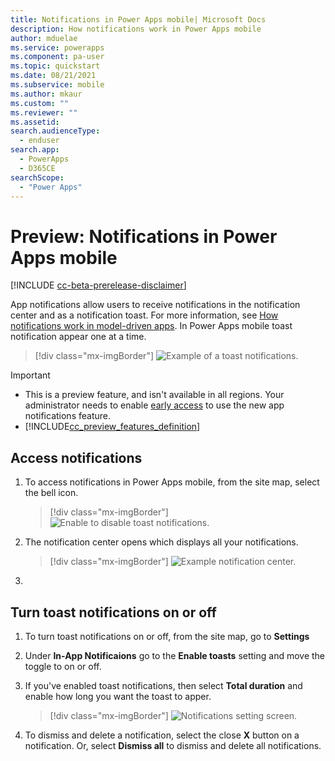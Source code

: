 ```yaml
---
title: Notifications in Power Apps mobile| Microsoft Docs
description: How notifications work in Power Apps mobile
author: mduelae
ms.service: powerapps
ms.component: pa-user
ms.topic: quickstart
ms.date: 08/21/2021
ms.subservice: mobile
ms.author: mkaur
ms.custom: ""
ms.reviewer: ""
ms.assetid: 
search.audienceType: 
  - enduser
search.app: 
  - PowerApps
  - D365CE
searchScope:
  - "Power Apps"
---
```


# Preview: Notifications in Power Apps mobile

[!INCLUDE [cc-beta-prerelease-disclaimer](../includes/cc-beta-prerelease-disclaimer.md)]


App notifications allow users to receive notifications in the notification center and as a notification toast. For more information, see [How notifications work in model-driven apps](../user/notifications.md). In Power Apps mobile toast notification appear one at a time.

> [!div class="mx-imgBorder"] 
> ![Example of a toast notifications.](media/mobile-toast-1.png)  


> [!IMPORTANT]
> - This is a preview feature, and isn't available in all regions. Your administrator needs to enable [early access](/power-platform/admin/opt-in-early-access-updates) to use the new app notifications feature.
> - [!INCLUDE[cc_preview_features_definition](../includes/cc-preview-features-definition.md)]



## Access notifications

1. To access notifications in Power Apps mobile, from the site map, select the bell icon.

   > [!div class="mx-imgBorder"] 
   > ![Enable to disable toast notifications.](media/mobile-bell.png)  

2. The notification center opens which displays all your notifications.
 
   > [!div class="mx-imgBorder"] 
   > ![Example notification center.](media/mobile-toast.png)  
   
3. 
## Turn toast notifications on or off

1. To turn toast notifications on or off, from the site map, go to **Settings**
2. Under **In-App Notificaions** go to the **Enable toasts** setting and move the toggle to on or off.
3. If you've enabled toast notifications, then select **Total duration** and enable how long you want the toast to apper.

   > [!div class="mx-imgBorder"] 
   > ![Notifications setting screen.](media/mobile-notifications-setting.png)  
 
4. To dismiss and delete a notification, select the close **X** button on a notification. Or, select **Dismiss all** to dismiss and delete all notifications.
